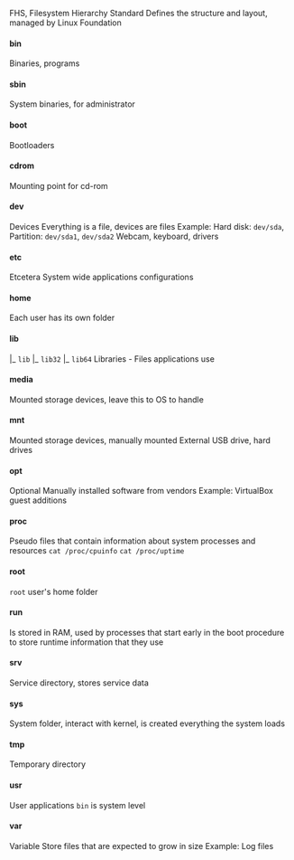 FHS, Filesystem Hierarchy Standard
Defines the structure and layout, managed by Linux Foundation

#### bin
Binaries, programs

#### sbin
System binaries, for administrator

#### boot
Bootloaders

#### cdrom
Mounting point for cd-rom

#### dev
Devices
Everything is a file, devices are files
Example: Hard disk: `dev/sda`, Partition: `dev/sda1`, `dev/sda2`
Webcam, keyboard, drivers

#### etc
Etcetera
System wide applications configurations

#### home
Each user has its own folder

#### lib
|_ `lib`
|_ `lib32`
|_ `lib64`
Libraries - Files applications use

#### media
Mounted storage devices, leave this to OS to handle

#### mnt
Mounted storage devices, manually mounted
External USB drive, hard drives

#### opt
Optional
Manually installed software from vendors
Example: VirtualBox guest additions

#### proc
Pseudo files that contain information about system processes and resources
`cat /proc/cpuinfo`
`cat /proc/uptime`

#### root
`root` user's home folder

#### run
Is stored in RAM, used by processes that start early in the boot procedure to store runtime information that they use

#### srv
Service directory, stores service data

#### sys
System folder, interact with kernel, is created everything the system loads

#### tmp
Temporary directory

#### usr
User applications
`bin` is system level

#### var
Variable
Store files that are expected to grow in size
Example: Log files